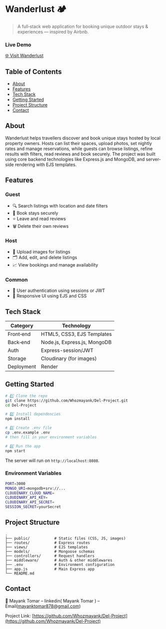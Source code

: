 # Wanderlust 🏕️

> A full‑stack web application for booking unique outdoor stays & experiences — inspired by Airbnb.

&#x20;

### Live Demo

[🌐 Visit Wanderlust](https://del-project-1.onrender.com/listings)

## Table of Contents

* [About](#about)
* [Features](#features)
* [Tech Stack](#tech-stack)
* [Getting Started](#getting-started)
* [Project Structure](#project-structure)
* [Contact](#contact)

## About

Wanderlust helps travellers discover and book unique stays hosted by local property owners. Hosts can list their spaces, upload photos, set nightly rates and manage reservations, while guests can browse listings, refine results with filters, read reviews and book securely. The project was built using core backend technologies like Express.js and MongoDB, and server-side rendering with EJS templates.

## Features

### Guest

* 🔍 Search listings with location and date filters
* 📅 Book stays securely
* ⭐ Leave and read reviews
* 🗑️ Delete their own reviews

### Host

* 📸 Upload images for listings
* 🗂️ Add, edit, and delete listings
* 📈 View bookings and manage availability

### Common

* 🔐 User authentication using sessions or JWT
* 🌙 Responsive UI using EJS and CSS

## Tech Stack

| Category   | Technology                   |
| ---------- | ---------------------------- |
| Front‑end  | HTML5, CSS3, EJS Templates   |
| Back‑end   | Node.js, Express.js, MongoDB |
| Auth       | Express-session/JWT          |
| Storage    | Cloudinary (for images)      |
| Deployment | Render                       |

## Getting Started

```bash
# 1️⃣ Clone the repo
git clone https://github.com/Whozmayank/Del-Project.git
cd Del-Project

# 2️⃣ Install dependencies
npm install

# 3️⃣ Create .env file
cp .env.example .env
# then fill in your environment variables

# 4️⃣ Run the app
npm start
```

The server will run on `http://localhost:8080`.

### Environment Variables

```bash
PORT=3000
MONGO_URI=mongodb+srv://...
CLOUDINARY_CLOUD_NAME=
CLOUDINARY_API_KEY=
CLOUDINARY_API_SECRET=
SESSION_SECRET=yourSecret
```

## Project Structure

```
.
├── public/           # Static files (CSS, JS, images)
├── routes/           # Express routes
├── views/            # EJS templates
├── models/           # Mongoose schemas
├── controllers/      # Request handlers
├── middleware/       # Auth & other middlewares
├── .env              # Environment configuration
├── app.js            # Main Express app
└── README.md
```

## Contact

💌 Mayank Tomar – linkedin( Mayank Tomar ) – Email(mayanktomar878@gmail.com)

Project Link: [https://github.com/Whozmayank/Del-Project](https://github.com/Whozmayank/Del-Project)
